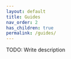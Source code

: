 ```yaml
---
layout: default
title: Guides
nav_order: 2
has_children: true
permalink: /guides/
---
```


TODO: Write description
